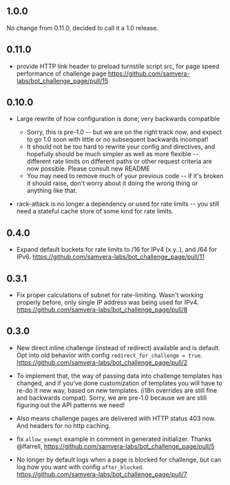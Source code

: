 ##

## 1.0.0

No change from 0.11.0, decided to call it a 1.0 release.

## 0.11.0

* provide HTTP link header to preload turnstile script src, for page speed performance of challenge page https://github.com/samvera-labs/bot_challenge_page/pull/15

## 0.10.0

* Large rewrite of how configuration is done, very backwards compatible
  * Sorry, this is pre-1.0 -- but we are on the right track now, and expect to go 1.0 soon
    with little or no subsequent backwards incompat!
  * It should not be too hard to rewrite your config and directives, and hopefully should
    be much simpler as well as more flexible -- different rate limits on different paths or other request criteria are now possible. Please consult new README
  * You may need to remove much of your previous code -- if it's broken it should raise, don't
    worry about it doing the wrong thing or anything like that.

* rack-attack is no longer a dependency or used for rate limits -- you still need a stateful cache store of some kind for rate limits.


## 0.4.0

* Expand default buckets for rate limits to  /16 for IPv4 (x.y.*.*), and /64 for IPv6. https://github.com/samvera-labs/bot_challenge_page/pull/11

## 0.3.1

* Fix proper calculations of subnet for rate-limiting. Wasn't working properly before,
  only single IP address was being used for IPv4. https://github.com/samvera-labs/bot_challenge_page/pull/8

## 0.3.0

* New direct inline challenge (instead of redirect) available and is default.
  Opt into old behavior with config `redirect_for_challenge = true`. https://github.com/samvera-labs/bot_challenge_page/pull/2

* To implement that, the way of passing data into challenge templates has changed, and
  if you've done customization of templates you will have to re-do it new way, based
  on new templates. (i18n overrides are still fine and backwards compat). Sorry,
  we are pre-1.0 because we are still figuring out the API patterns we need!

* Also means challenge pages are delivered with HTTP status 403 now. And headers for no http
  caching.

* fix `allow_exempt` example in comment in generated initializer. Thanks @lfarrell, https://github.com/samvera-labs/bot_challenge_page/pull/5

* No longer by default logs when a page is blocked for challenge, but can log how you want with config `after_blocked`. https://github.com/samvera-labs/bot_challenge_page/pull/7
